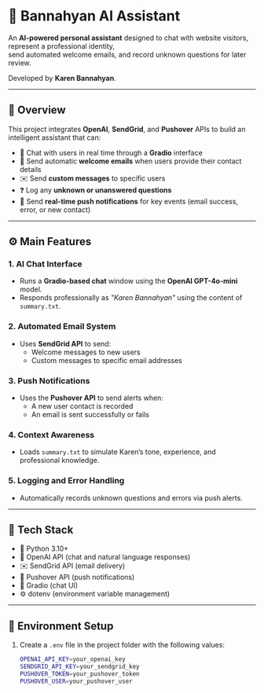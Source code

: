 # 🤖 Bannahyan AI Assistant

An **AI-powered personal assistant** designed to chat with website visitors, represent a professional identity,  
send automated welcome emails, and record unknown questions for later review.

Developed by **Karen Bannahyan**.

---

## 🧭 Overview

This project integrates **OpenAI**, **SendGrid**, and **Pushover** APIs to build an intelligent assistant that can:

- 💬 Chat with users in real time through a **Gradio** interface  
- 📧 Send automatic **welcome emails** when users provide their contact details  
- ✉️ Send **custom messages** to specific users  
- ❓ Log any **unknown or unanswered questions**  
- 🔔 Send **real-time push notifications** for key events (email success, error, or new contact)

---

## ⚙️ Main Features

### 1. AI Chat Interface
- Runs a **Gradio-based chat** window using the **OpenAI GPT-4o-mini** model.  
- Responds professionally as *"Karen Bannahyan"* using the content of `summary.txt`.

### 2. Automated Email System
- Uses **SendGrid API** to send:  
  - Welcome messages to new users  
  - Custom messages to specific email addresses  

### 3. Push Notifications
- Uses the **Pushover API** to send alerts when:  
  - A new user contact is recorded  
  - An email is sent successfully or fails  

### 4. Context Awareness
- Loads `summary.txt` to simulate Karen’s tone, experience, and professional knowledge.

### 5. Logging and Error Handling
- Automatically records unknown questions and errors via push alerts.

---

## 🧩 Tech Stack

- 🐍 Python 3.10+  
- 🧠 OpenAI API (chat and natural language responses)  
- ✉️ SendGrid API (email delivery)  
- 🔔 Pushover API (push notifications)  
- 💬 Gradio (chat UI)  
- ⚙️ dotenv (environment variable management)

---

## 🧰 Environment Setup

1. Create a `.env` file in the project folder with the following values:

   ```bash
   OPENAI_API_KEY=your_openai_key
   SENDGRID_API_KEY=your_sendgrid_key
   PUSHOVER_TOKEN=your_pushover_token
   PUSHOVER_USER=your_pushover_user

